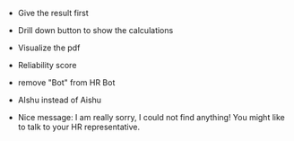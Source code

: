 - Give the result first
- Drill down button to show the calculations
- Visualize the pdf
- Reliability score


- remove "Bot" from HR Bot
- AIshu instead of Aishu

- Nice message: I am really sorry, I could not find anything! You might like to talk to your HR representative.